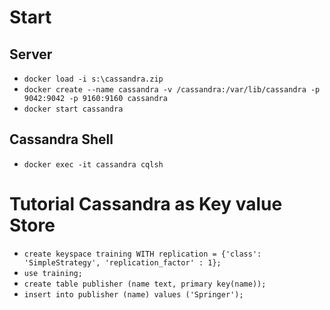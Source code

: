 # Start
## Server
* `docker load -i s:\cassandra.zip`
* `docker create --name cassandra -v /cassandra:/var/lib/cassandra -p 9042:9042 -p 9160:9160 cassandra`
* `docker start cassandra`

## Cassandra Shell

* `docker exec -it cassandra cqlsh`

# Tutorial Cassandra as Key value Store

* `create keyspace training WITH replication = {'class': 'SimpleStrategy', 'replication_factor' : 1};`
* `use training;`
* `create table publisher (name text, primary key(name));`
* `insert into publisher (name) values ('Springer');`
